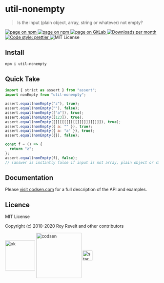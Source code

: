 # util-nonempty

> Is the input (plain object, array, string or whatever) not empty?

<div class="package-badges">
  <a href="https://www.npmjs.com/package/util-nonempty" rel="nofollow noreferrer noopener">
    <img src="https://img.shields.io/badge/-npm-blue?style=flat-square" alt="page on npm">
  </a>
  <a href="https://codsen.com/os/util-nonempty" rel="nofollow noreferrer noopener">
    <img src="https://img.shields.io/badge/-Codsen-blue?style=flat-square" alt="page on npm">
  </a>
  <a href="https://gitlab.com/codsen/codsen/tree/master/packages/util-nonempty" rel="nofollow noreferrer noopener">
    <img src="https://img.shields.io/badge/-GitLab-blue?style=flat-square" alt="page on GitLab">
  </a>
  <a href="https://npmcharts.com/compare/util-nonempty?interval=30" rel="nofollow noreferrer noopener" target="_blank">
    <img src="https://img.shields.io/npm/dm/util-nonempty.svg?style=flat-square" alt="Downloads per month">
  </a>
  <a href="https://prettier.io" rel="nofollow noreferrer noopener" target="_blank">
    <img src="https://img.shields.io/badge/code_style-prettier-brightgreen.svg?style=flat-square" alt="Code style: prettier">
  </a>
  <img src="https://img.shields.io/badge/licence-MIT-brightgreen.svg?style=flat-square" alt="MIT License">
</div>

## Install

```bash
npm i util-nonempty
```

## Quick Take

```js
import { strict as assert } from "assert";
import nonEmpty from "util-nonempty";

assert.equal(nonEmpty("z"), true);
assert.equal(nonEmpty(""), false);
assert.equal(nonEmpty(["a"]), true);
assert.equal(nonEmpty([123]), true);
assert.equal(nonEmpty([[[[[[[[[[[]]]]]]]]]]]), true);
assert.equal(nonEmpty({ a: "" }), true);
assert.equal(nonEmpty({ a: "a" }), true);
assert.equal(nonEmpty({}), false);

const f = () => {
  return "z";
};
assert.equal(nonEmpty(f), false);
// (answer is instantly false if input is not array, plain object or string)
```

## Documentation

Please [visit codsen.com](https://codsen.com/os/util-nonempty/) for a full description of the API and examples.

## Licence

MIT License

Copyright (c) 2010-2020 Roy Revelt and other contributors

<img src="https://codsen.com/images/png-codsen-ok.png" width="98" alt="ok" align="center"> <img src="https://codsen.com/images/png-codsen-1.png" width="148" alt="codsen" align="center"> <img src="https://codsen.com/images/png-codsen-star-small.png" width="32" alt="star" align="center">
